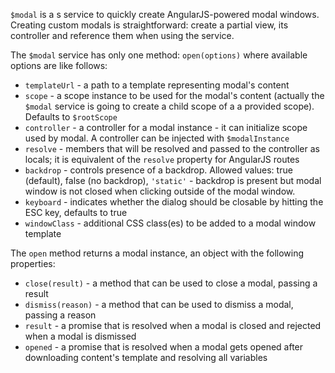 `$modal` is a s service to quickly create AngularJS-powered modal windows.
Creating custom modals is straightforward: create a partial view, its controller and reference them when using the service.

The `$modal` service has only one method: `open(options)` where available options are like follows:

* `templateUrl` - a path to a template representing modal's content
* `scope` - a scope instance to be used for the modal's content (actually the `$modal` service is going to create a child scope of a a provided scope). Defaults to `$rootScope`
* `controller` - a controller for a modal instance - it can initialize scope used by modal. A controller can be injected with `$modalInstance`
* `resolve` - members that will be resolved and passed to the controller as locals; it is equivalent of the `resolve` property for AngularJS routes
* `backdrop` - controls presence of a backdrop. Allowed values: true (default), false (no backdrop), `'static'` - backdrop is present but modal window is not closed when clicking outside of the modal window.
* `keyboard` - indicates whether the dialog should be closable by hitting the ESC key, defaults to true
* `windowClass` - additional CSS class(es) to be added to a modal window template

The `open` method returns a modal instance, an object with the following properties:

* `close(result)` - a method that can be used to close a modal, passing a result
* `dismiss(reason)` - a method that can be used to dismiss a modal, passing a reason
* `result` - a promise that is resolved when a modal is closed and rejected when a modal is dismissed
* `opened` - a promise that is resolved when a modal gets opened after downloading content's template and resolving all variables